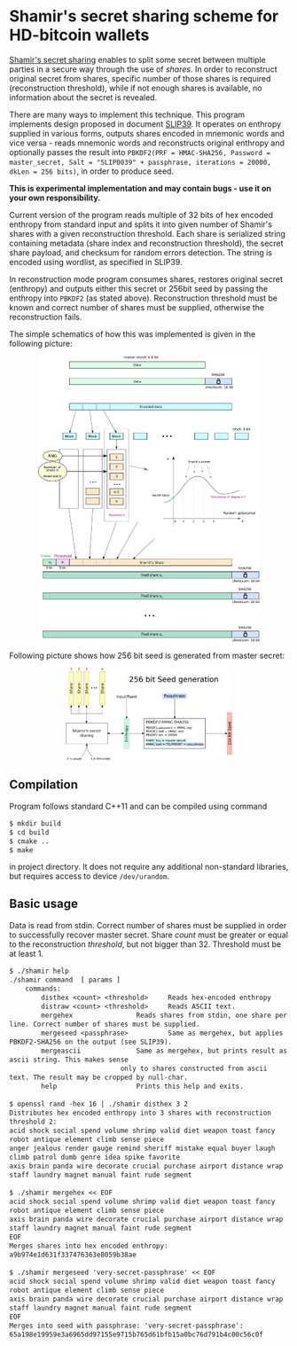 # Shamir's secret sharing scheme for HD-bitcoin wallets

[Shamir's secret sharing](https://en.wikipedia.org/wiki/Shamir%27s_Secret_Sharing) enables to split some secret between multiple parties in a secure way through the use of *shares*. In order to reconstruct original secret from shares, specific number of those shares is required (reconstruction threshold), while if not enough shares is available, no information about the secret is revealed.

There are many ways to implement this technique. This program implements design proposed in document [SLIP39](https://github.com/satoshilabs/slips/blob/master/slip-0039.md).
It operates on enthropy supplied in various forms, outputs shares encoded in mnemonic words and vice versa - reads mnemonic words and reconstructs original enthropy and optionally passes the result into `PBKDF2(PRF = HMAC-SHA256, Password = master_secret, Salt = "SLIP0039" + passphrase, iterations = 20000, dkLen = 256 bits)`, in order to produce seed.

**This is experimental implementation and may contain bugs - use it on your own responsibility.**

Current version of the program reads multiple of 32 bits of hex encoded enthropy from standard input and splits it into given number of Shamir's shares with a given reconstruction threshold. Each share is serialized string containing metadata (share index and reconstruction threshold), the secret share payload, and checksum for random errors detection. The string is encoded using wordlist, as specified in SLIP39.

In reconstruction mode program consumes shares, restores original secret (enthropy) and outputs either this secret or 256bit seed by passing the enthropy into `PBKDF2` (as stated above). Reconstruction threshold must be known and correct number of shares must be supplied, otherwise the reconstruction fails.

The simple schematics of how this was implemented is given in the following picture:<br>
<div align="center">
<a href="doc/long-message-shamir.png">
<img src="doc/long-message-shamir.png" alt="Shamir's key split" style="width: 400px;"/></a>
</div>

Following picture shows how 256 bit seed is generated from master secret:
<div align="center">
<a href="doc/Seed-derivation.png">
<img src="doc/Seed-derivation.png" alt="Seed generation" style="width: 300px;"/></a>
</div>

## Compilation
Program follows standard C++11 and can be compiled using command
```
$ mkdir build
$ cd build
$ cmake ..
$ make
```
in project directory.
It does not require any additional non-standard libraries, but requires access to device `/dev/urandom`.

## Basic usage
Data is read from stdin. Correct number of shares must be supplied in order to successfully recover master secret. Share *count* must be greater or equal to the reconstruction *threshold*, but not bigger than 32. Threshold must be at least 1.

```
$ ./shamir help
./shamir command  [ params ]
	commands:
		disthex <count> <threshold>		Reads hex-encoded enthropy
		distraw <count> <threshold>		Reads ASCII text.
		mergehex				Reads shares from stdin, one share per line. Correct number of shares must be supplied.
		mergeseed <passphrase>			Same as mergehex, but applies PBKDF2-SHA256 on the output (see SLIP39).
		mergeascii				Same as mergehex, but prints result as ascii string. This makes sense
							only to shares constructed from ascii text. The result may be cropped by null-char.
		help					Prints this help and exits.

$ openssl rand -hex 16 | ./shamir disthex 3 2
Distributes hex encoded enthropy into 3 shares with reconstruction threshold 2:
acid shock social spend volume shrimp valid diet weapon toast fancy robot antique element climb sense piece
anger jealous render gauge remind sheriff mistake equal buyer laugh climb patrol dumb genre idea spike favorite
axis brain panda wire decorate crucial purchase airport distance wrap staff laundry magnet manual faint rude segment

$ ./shamir mergehex << EOF
acid shock social spend volume shrimp valid diet weapon toast fancy robot antique element climb sense piece
axis brain panda wire decorate crucial purchase airport distance wrap staff laundry magnet manual faint rude segment
EOF
Merges shares into hex encoded enthropy:
a9b974e1d631f337476363e8059b38ae

$ ./shamir mergeseed 'very-secret-passphrase' << EOF
acid shock social spend volume shrimp valid diet weapon toast fancy robot antique element climb sense piece
axis brain panda wire decorate crucial purchase airport distance wrap staff laundry magnet manual faint rude segment
EOF
Merges into seed with passphrase: 'very-secret-passphrase':
65a198e19959e3a6965dd97155e9715b765d61bfb15a0bc76d791b4c00c56c0f
```
